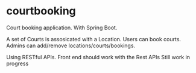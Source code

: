 # courtbooking
Court booking application. With Spring Boot.

A set of Courts is assosicated with a Location.
Users can book courts.
Admins can add/remove locations/courts/bookings.

Using RESTful APIs. 
Front end should work with the Rest APIs
Still work in progress



